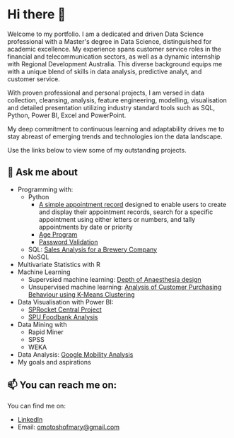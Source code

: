 # Hi there 👋

Welcome to my portfolio. I am a dedicated and driven Data Science professional with a Master's degree in Data Science, distinguished for academic excellence. My experience spans customer service roles in the financial and telecommunication sectors, as well as a dynamic internship with Regional Development Australia. This diverse background equips me with a unique blend of skills in data analysis, predictive analyt, and customer service.

With proven professional and personal projects, I am versed in data collection, cleansing, analysis, feature engineering, modelling, visualisation and detailed presentation utilizing industry standard tools such as SQL, Python, Power BI, Excel and PowerPoint.

My deep commitment to continuous learning and adaptability drives me to stay abreast of emerging trends and technologies ion the data landscape.

Use the links below to view some of my outstanding projects. 


## 💬 Ask me about

* Programming with:
  - Python
    * [A simple appointment record](https://github.com/favouritemary/A-simple-appointment-record/blob/main/A%20simple%20appointment%20record.ipynb) designed to enable users to create and display their appointment records, search for a specific appointment using either letters or numbers, and tally appointments by date or priority
    * [Age Program](https://github.com/favouritemary/Age-program)
    * [Password Validation](https://github.com/favouritemary/Password-Validation)
  - SQL: [Sales Analysis for a Brewery Company](https://github.com/favouritemary/Sales-Analysis-for-a-Brewery-Company/blob/main/Breweries%20data%20analysis)
  - NoSQL
* Multivariate Statistics with R
* Machine Learning
  - Supervsied machine learning: [Depth of Anaesthesia design](https://github.com/favouritemary/Depth-of-Anaesthesia-design/tree/main)
  - Unsupervised machine learning: [Analysis of Customer Purchasing Behaviour using K-Means Clustering](https://github.com/favouritemary/Analysis-of-Customer-Purchasing-Behaviour-using-K-Means-Clustering)
* Data Visualisation with Power BI:
  - [SPRocket Central Project](https://github.com/favouritemary/Sprocket-Central-Project)
  - [SPU Foodbank Analysis](https://github.com/favouritemary/SPU-Food-Analysis)
* Data Mining with
  - Rapid Miner
  - SPSS
  - WEKA
* Data Analysis: [Google Mobility Analysis](https://github.com/favouritemary/Google-mobility-Analysis-/blob/main/Requirement.txt)
* My goals and aspirations

## 📫 You can reach me on:
You can find me on:

* [LinkedIn](https://www.linkedin.com/in/fmary-omotosho/)
* Email: omotoshofmary@gmail.com

